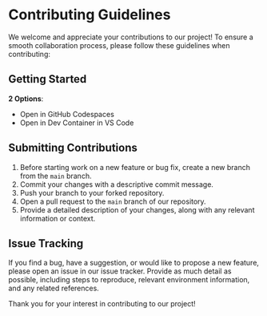 # Contributing Guidelines

We welcome and appreciate your contributions to our project! To ensure a smooth collaboration process, please follow these guidelines when contributing:

## Getting Started

**2 Options**:

- Open in GitHub Codespaces
- Open in Dev Container in VS Code

## Submitting Contributions

1. Before starting work on a new feature or bug fix, create a new branch from the `main` branch.
2. Commit your changes with a descriptive commit message.
3. Push your branch to your forked repository.
4. Open a pull request to the `main` branch of our repository.
5. Provide a detailed description of your changes, along with any relevant information or context.

## Issue Tracking

If you find a bug, have a suggestion, or would like to propose a new feature, please open an issue in our issue tracker. Provide as much detail as possible, including steps to reproduce, relevant environment information, and any related references.

Thank you for your interest in contributing to our project!
